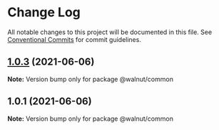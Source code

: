 # Change Log

All notable changes to this project will be documented in this file.
See [Conventional Commits](https://conventionalcommits.org) for commit guidelines.

## [1.0.3](https://github.com/jim-coffey/lerna-repo/compare/v1.0.2...v1.0.3) (2021-06-06)

**Note:** Version bump only for package @walnut/common





## 1.0.1 (2021-06-06)

**Note:** Version bump only for package @walnut/common

